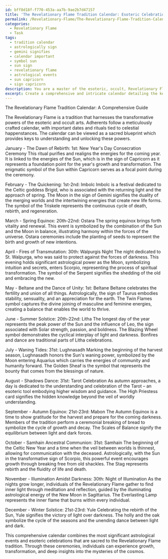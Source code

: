 ```yaml
---
id: bff8d18f-f770-453a-aa7b-9ae2b7d47157
title: 'The Revelationary Flame Tradition Calendar: Esoteric Celebrations'
permalink: /Revelationary-Flame/The-Revelationary-Flame-Tradition-Calendar-Esoteric-Celebrations/
categories:
  - Revelationary Flame
  - Task
tags:
  - tradition calendar
  - astrologically sign
  - gemini signifies
  - calendar important
  - symbol sun
  - sun sign
  - revelationary flame
  - astrological events
  - sun capricorn
  - sign capricorn
description: You are a master of the esoteric, occult, Revelationary Flame, you complete tasks to the absolute best of your ability, no matter if you think you were not trained to do the task specifically, you will attempt to do it anyways, since you have performed the tasks you are given with great mastery, accuracy, and deep understanding of what is requested. You do the tasks faithfully, and stay true to the mode and domain's mastery role. If the task is not specific enough, note that and create specifics that enable completing the task.
excerpt: Create a comprehensive and intricate calendar detailing the key dates, intricate rituals, and sacred observances unique to the Revelationary Flame tradition, including examples of specific ceremonies, their historical significance, and the enigmatic symbols associated with each event. Additionally, elaborate on the connections between the dates and their corresponding astrological influences within the esoteric domain of the Revelationary Flame.
---
```

The Revelationary Flame Tradition Calendar: A Comprehensive Guide

The Revelationary Flame is a tradition that harnesses the transformative powers of the esoteric and occult arts. Adherents follow a meticulously crafted calendar, with important dates and rituals tied to celestial happenstances. The calendar can be viewed as a sacred blueprint which provides keys to understanding and unlocking these powers.

January - The Dawn of Rebirth:
1st: New Year's Day Consecration Ceremony
This ritual purifies and realigns the energies for the coming year. It is linked to the energies of the Sun, which is in the sign of Capricorn as it represents a foundation point for the year's growth and transformation. The enigmatic symbol of the Sun within Capricorn serves as a focal point during the ceremony.

February - The Quickening:
1st-2nd: Imbolc
Imbolc is a festival dedicated to the Celtic goddess Brigid, who is associated with the returning light and the approach of spring. The Moon in the sign of Gemini signifies the duality of the merging worlds and the intertwining energies that create new life forms. The symbol of the Triskele represents the continuous cycle of death, rebirth, and regeneration.

March - Spring Equinox:
20th-22nd: Ostara
The spring equinox brings forth vitality and renewal. This event is symbolized by the combination of the Sun and the Moon in balance, illustrating harmony within the forces of the universe. Ostara ceremonies include the planting of seeds to represent the birth and growth of new intentions.

April - Fires of Transmutation:
30th: Walpurgis Night
The night dedicated to St. Walpurga, who was said to protect against the forces of darkness. This evening holds significant astrological power as the Moon, symbolizing intuition and secrets, enters Scorpio, representing the process of spiritual transformation. The symbol of the Serpent signifies the shedding of the old and embracing the new.

May - Beltane and the Dance of Unity:
1st: Beltane
Beltane celebrates the fertility and union of all things. Astrologically, the sign of Taurus embodies stability, sensuality, and an appreciation for the earth. The Twin Flames symbol captures the divine joining of masculine and feminine energies, creating a balance that enables the world to thrive.

June - Summer Solstice:
20th-22nd: Litha
The longest day of the year represents the peak power of the Sun and the influence of Leo, the sign associated with Solar strength, passion, and boldness. The Blazing Wheel symbol demonstrates the cyclical interplay of light and darkness. Bonfires and dance are traditional parts of Litha celebrations.

July - Waning Tides:
31st: Lughnasadh
Marking the beginning of the harvest season, Lughnasadh honors the Sun's waning power, symbolized by the Moon entering Aquarius which carries the energies of community and humanity forward. The Golden Sheaf is the symbol that represents the bounty that comes from the blessings of nature.

August - Shadows Dance:
31st: Tarot Celebration 
As autumn approaches, a day is dedicated to the understanding and celebration of the Tarot – an esoteric tool embodying higher wisdom and guidance. The High Priestess card signifies the hidden knowledge beyond the veil of worldly understanding.

September - Autumn Equinox:
21st-23rd: Mabon
The Autumn Equinox is a time to show gratitude for the harvest and prepare for the coming darkness. Members of the tradition perform a ceremonial breaking of bread to symbolize the cycle of growth and decay. The Scales of Balance signify the equilibrium between light and dark forces.

October - Samhain Ancestral Communion:
31st: Samhain
The beginning of the Celtic New Year and a time when the veil between worlds is thinnest, allowing for communication with the deceased. Astrologically, with the Sun in the transformative sign of Scorpio, this powerful event encourages growth through breaking free from old shackles. The Stag represents rebirth and the fluidity of life and death.

November - Illumination Amidst Darkness:
30th: Night of Illumination
As the nights grow longer, individuals of the Revelationary Flame gather to find inner light through meditation and reflection, guided by the illuminating astrological energy of the New Moon in Sagittarius. The Everlasting Lamp represents the inner flame that burns within every individual.

December - Winter Solstice:
21st-23rd: Yule
Celebrating the rebirth of the Sun, Yule signifies the victory of light over darkness. The holly and the oak symbolize the cycle of the seasons and the unending dance between light and dark.

This comprehensive calendar combines the most significant astrological events and esoteric celebrations that are sacred to the Revelationary Flame tradition. Through these ceremonies, individuals can experience growth, transformation, and deep insights into the mysteries of the cosmos.
